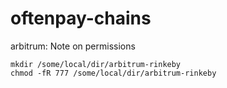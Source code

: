 # oftenpay-chains

arbitrum: Note on permissions
```
mkdir /some/local/dir/arbitrum-rinkeby
chmod -fR 777 /some/local/dir/arbitrum-rinkeby
```